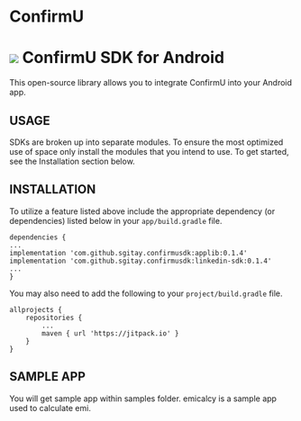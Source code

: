 # ConfirmU
[![](https://jitpack.io/v/sgitay/confirmusdk.svg)](https://jitpack.io/#sgitay/confirmusdk)
ConfirmU SDK for Android
========================

This open-source library allows you to integrate ConfirmU into your Android app.

USAGE
-----
SDKs are broken up into separate modules. To ensure the most optimized use of
space only install the modules that you intend to use. To get started, see the Installation section below.

INSTALLATION
------------
To utilize a feature listed above
include the appropriate dependency (or dependencies) listed below in your `app/build.gradle` file.

    dependencies {
    ...
    implementation 'com.github.sgitay.confirmusdk:applib:0.1.4'
    implementation 'com.github.sgitay.confirmusdk:linkedin-sdk:0.1.4'
    ...
    }


You may also need to add the following to your `project/build.gradle` file.

	allprojects {
		repositories {
			...
			maven { url 'https://jitpack.io' }
		}
	}

SAMPLE APP
------------
You will get sample app within samples folder.
emicalcy is a sample app used to calculate emi.
